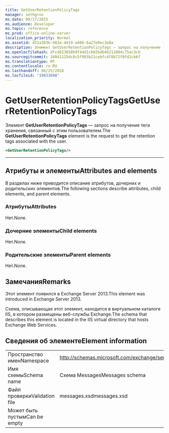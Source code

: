 ```yaml
---
title: GetUserRetentionPolicyTags
manager: sethgros
ms.date: 09/17/2015
ms.audience: Developer
ms.topic: reference
ms.prod: office-online-server
localization_priority: Normal
ms.assetid: 452a383b-983a-4d19-a406-6a27e0ec3e8a
description: Элемент GetUserRetentionPolicyTags — запрос на получение теги хранения, связанный с этим пользователем.
ms.openlocfilehash: dfcd823658b9f44d1c602bdb46212004c75ac3cb
ms.sourcegitcommit: 34041125dc8c5f993b21cebfc4f8b72f0fd2cb6f
ms.translationtype: MT
ms.contentlocale: ru-RU
ms.lasthandoff: 06/25/2018
ms.locfileid: "19833698"
---
```

# <a name="getuserretentionpolicytags"></a><span data-ttu-id="9aede-103">GetUserRetentionPolicyTags</span><span class="sxs-lookup"><span data-stu-id="9aede-103">GetUserRetentionPolicyTags</span></span>

<span data-ttu-id="9aede-104">Элемент **GetUserRetentionPolicyTags** — запрос на получение теги хранения, связанный с этим пользователем.</span><span class="sxs-lookup"><span data-stu-id="9aede-104">The **GetUserRetentionPolicyTags** element is the request to get the retention tags associated with the user.</span></span> 
  
```XML
<GetUserRetentionPolicyTags/>

```

 ****
## <a name="attributes-and-elements"></a><span data-ttu-id="9aede-105">Атрибуты и элементы</span><span class="sxs-lookup"><span data-stu-id="9aede-105">Attributes and elements</span></span>

<span data-ttu-id="9aede-106">В разделах ниже приводится описание атрибутов, дочерних и родительских элементов.</span><span class="sxs-lookup"><span data-stu-id="9aede-106">The following sections describe attributes, child elements, and parent elements.</span></span>
  
### <a name="attributes"></a><span data-ttu-id="9aede-107">Атрибуты</span><span class="sxs-lookup"><span data-stu-id="9aede-107">Attributes</span></span>

<span data-ttu-id="9aede-108">Нет.</span><span class="sxs-lookup"><span data-stu-id="9aede-108">None.</span></span>
  
### <a name="child-elements"></a><span data-ttu-id="9aede-109">Дочерние элементы</span><span class="sxs-lookup"><span data-stu-id="9aede-109">Child elements</span></span>

<span data-ttu-id="9aede-110">Нет.</span><span class="sxs-lookup"><span data-stu-id="9aede-110">None.</span></span>
  
### <a name="parent-elements"></a><span data-ttu-id="9aede-111">Родительские элементы</span><span class="sxs-lookup"><span data-stu-id="9aede-111">Parent elements</span></span>

<span data-ttu-id="9aede-112">Нет.</span><span class="sxs-lookup"><span data-stu-id="9aede-112">None.</span></span>
  
## <a name="remarks"></a><span data-ttu-id="9aede-113">Замечания</span><span class="sxs-lookup"><span data-stu-id="9aede-113">Remarks</span></span>

<span data-ttu-id="9aede-114">Этот элемент появился в Exchange Server 2013.</span><span class="sxs-lookup"><span data-stu-id="9aede-114">This element was introduced in Exchange Server 2013.</span></span>
  
<span data-ttu-id="9aede-115">Схема, описывающая этот элемент, находится в виртуальном каталоге IIS, в котором размещены веб-службы Exchange.</span><span class="sxs-lookup"><span data-stu-id="9aede-115">The schema that describes this element is located in the IIS virtual directory that hosts Exchange Web Services.</span></span>
  
## <a name="element-information"></a><span data-ttu-id="9aede-116">Сведения об элементе</span><span class="sxs-lookup"><span data-stu-id="9aede-116">Element information</span></span>

|||
|:-----|:-----|
|<span data-ttu-id="9aede-117">Пространство имен</span><span class="sxs-lookup"><span data-stu-id="9aede-117">Namespace</span></span>  <br/> |http://schemas.microsoft.com/exchange/services/2006/messages  <br/> |
|<span data-ttu-id="9aede-118">Имя схемы</span><span class="sxs-lookup"><span data-stu-id="9aede-118">Schema name</span></span>  <br/> |<span data-ttu-id="9aede-119">Схема Messages</span><span class="sxs-lookup"><span data-stu-id="9aede-119">Messages schema</span></span>  <br/> |
|<span data-ttu-id="9aede-120">Файл проверки</span><span class="sxs-lookup"><span data-stu-id="9aede-120">Validation file</span></span>  <br/> |<span data-ttu-id="9aede-121">messages.xsd</span><span class="sxs-lookup"><span data-stu-id="9aede-121">messages.xsd</span></span>  <br/> |
|<span data-ttu-id="9aede-122">Может быть пустым</span><span class="sxs-lookup"><span data-stu-id="9aede-122">Can be empty</span></span>  <br/> ||
   

